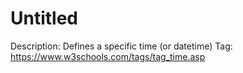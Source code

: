 # Untitled

Description: Defines a specific time (or datetime)
Tag: https://www.w3schools.com/tags/tag_time.asp